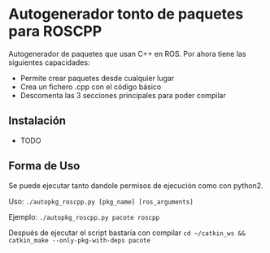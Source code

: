 
# Autogenerador tonto de paquetes para ROSCPP

Autogenerador de paquetes que usan C++ en ROS. Por ahora tiene las siguientes capacidades:

- Permite crear paquetes desde cualquier lugar
- Crea un fichero .cpp con el código básico
- Descomenta las 3 secciones principales para poder compilar

## Instalación

- TODO

## Forma de Uso

Se puede ejecutar tanto dandole permisos de ejecución como con python2.

Uso:
`./autopkg_roscpp.py [pkg_name] [ros_arguments]`

Ejemplo: 
`./autopkg_roscpp.py pacote roscpp`

Después de ejecutar el script bastaría con compilar `cd ~/catkin_ws && catkin_make --only-pkg-with-deps pacote`

